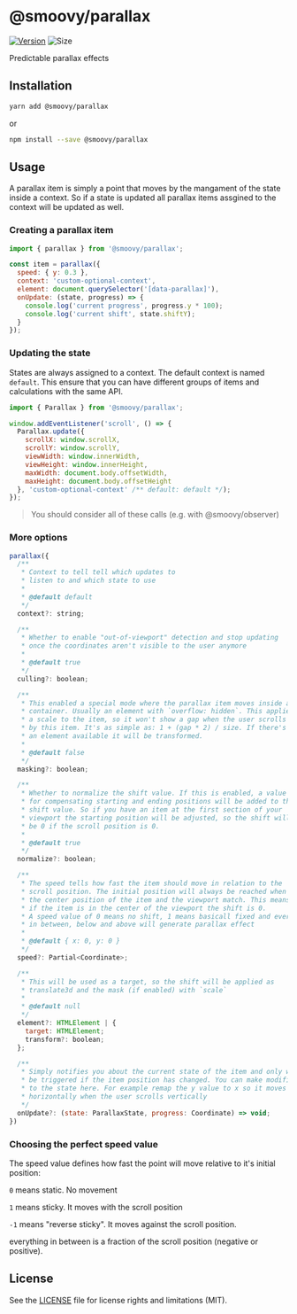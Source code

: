 # @smoovy/parallax
[![Version](https://flat.badgen.net/npm/v/@smoovy/parallax)](https://www.npmjs.com/package/@smoovy/parallax) ![Size](https://flat.badgen.net/bundlephobia/minzip/@smoovy/parallax)

Predictable parallax effects

## Installation
```sh
yarn add @smoovy/parallax
```
or
```sh
npm install --save @smoovy/parallax
```

## Usage
A parallax item is simply a point that moves by the mangament of the state inside a context.
So if a state is updated all parallax items assgined to the context will be updated as well.

### Creating a parallax item
```js
import { parallax } from '@smoovy/parallax';

const item = parallax({
  speed: { y: 0.3 },
  context: 'custom-optional-context',
  element: document.querySelector('[data-parallax]'),
  onUpdate: (state, progress) => {
    console.log('current progress', progress.y * 100);
    console.log('current shift', state.shiftY);
  }
});
```

### Updating the state
States are always assigned to a context. The default context is named `default`.
This ensure that you can have different groups of items and calculations with
the same API.

```js
import { Parallax } from '@smoovy/parallax';

window.addEventListener('scroll', () => {
  Parallax.update({
    scrollX: window.scrollX,
    scrollY: window.scrollY,
    viewWidth: window.innerWidth,
    viewHeight: window.innerHeight,
    maxWidth: document.body.offsetWidth,
    maxHeight: document.body.offsetHeight
  }, 'custom-optional-context' /** default: default */);
});
```
> You should consider all of these calls (e.g. with @smoovy/observer)

### More options
```js
parallax({
  /**
   * Context to tell tell which updates to
   * listen to and which state to use
   *
   * @default default
   */
  context?: string;

  /**
   * Whether to enable "out-of-viewport" detection and stop updating
   * once the coordinates aren't visible to the user anymore
   *
   * @default true
   */
  culling?: boolean;

  /**
   * This enabled a special mode where the parallax item moves inside a
   * container. Usually an element with `overflow: hidden`. This applies
   * a scale to the item, so it won't show a gap when the user scrolls
   * by this item. It's as simple as: 1 + (gap * 2) / size. If there's
   * an element available it will be transformed.
   *
   * @default false
   */
  masking?: boolean;

  /**
   * Whether to normalize the shift value. If this is enabled, a value
   * for compensating starting and ending positions will be added to the
   * shift value. So if you have an item at the first section of your
   * viewport the starting position will be adjusted, so the shift will
   * be 0 if the scroll position is 0.
   *
   * @default true
   */
  normalize?: boolean;

  /**
   * The speed tells how fast the item should move in relation to the
   * scroll position. The initial position will always be reached when
   * the center position of the item and the viewport match. This means
   * if the item is in the center of the viewport the shift is 0.
   * A speed value of 0 means no shift, 1 means basicall fixed and everthing
   * in between, below and above will generate parallax effect
   *
   * @default { x: 0, y: 0 }
   */
  speed?: Partial<Coordinate>;

  /**
   * This will be used as a target, so the shift will be applied as
   * translate3d and the mask (if enabled) with `scale`
   *
   * @default null
   */
  element?: HTMLElement | {
    target: HTMLElement;
    transform?: boolean;
  };

  /**
   * Simply notifies you about the current state of the item and only will
   * be triggered if the item position has changed. You can make modifications
   * to the state here. For example remap the y value to x so it moves
   * horizontally when the user scrolls vertically
   */
  onUpdate?: (state: ParallaxState, progress: Coordinate) => void;
})
```

### Choosing the perfect speed value
The speed value defines how fast the point will move relative to it's initial position:

`0` means static. No movement

`1` means sticky. It moves with the scroll position

`-1` means "reverse sticky". It moves against the scroll position.

everything in between is a fraction of the scroll position (negative or positive).

## License
See the [LICENSE](../../LICENSE) file for license rights and limitations (MIT).